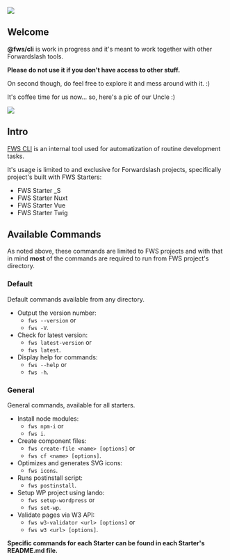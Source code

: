 ![](http://fwsinternaladm.wpengine.com/wp-content/uploads/2021/09/fw-logo-small.png)


## Welcome

**@fws/cli** is work in progress and it's meant to work together with other Forwardslash tools.

**Please do not use it if you don't have access to other stuff.**

On second though, do feel free to explore it and mess around with it. :)

It's coffee time for us now... so, here's a pic of our Uncle :) 

![](http://fwsinternaladm.wpengine.com/wp-content/uploads/2020/11/fws.jpeg)

## Intro

[FWS CLI](https://www.npmjs.com/package/@fws/cli) is an internal tool used for automatization of routine development tasks.

It's usage is limited to and exclusive for Forwardslash projects, specifically project's built with FWS Starters:

- FWS Starter _S
- FWS Starter Nuxt
- FWS Starter Vue
- FWS Starter Twig

## Available Commands

As noted above, these commands are limited to FWS projects and with that in mind **most** of the commands are required to run from FWS project's directory.

### Default

Default commands available from any directory.

- Output the version number: 
    - `fws --version` or 
    - `fws -V`.
- Check for latest version:
    - `fws latest-version` or
    - `fws latest`.
- Display help for commands: 
    - `fws --help` or 
    - `fws -h`.

### General

General commands, available for all starters.

- Install node modules: 
    - `fws npm-i` or 
    - `fws i`.
- Create component files: 
    - `fws create-file <name> [options]` or 
    - `fws cf <name> [options]`.
- Optimizes and generates SVG icons: 
    - `fws icons`.
- Runs postinstall script: 
    - `fws postinstall`.
- Setup WP project using lando: 
    - `fws setup-wordpress` or 
    - `fws set-wp`.
- Validate pages via W3 API: 
    - `fws w3-validator <url> [options]` or 
    - `fws w3 <url> [options]`.
    
**Specific commands for each Starter can be found in each Starter's README.md file.**

